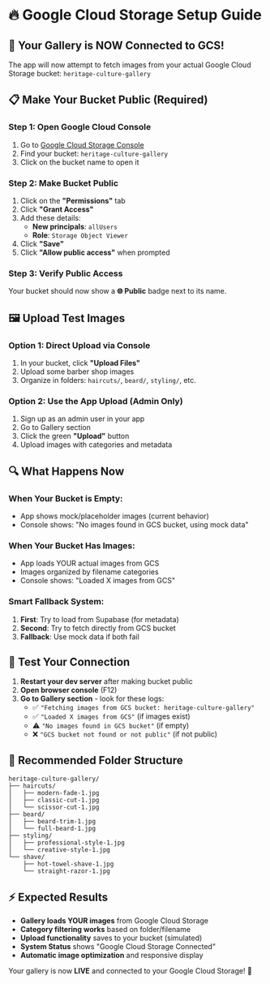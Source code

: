 # 🔥 Google Cloud Storage Setup Guide

## 🚀 **Your Gallery is NOW Connected to GCS!**

The app will now attempt to fetch images from your actual Google Cloud Storage bucket: `heritage-culture-gallery`

## 📋 **Make Your Bucket Public (Required)**

### Step 1: Open Google Cloud Console
1. Go to [Google Cloud Storage Console](https://console.cloud.google.com/storage/browser)
2. Find your bucket: `heritage-culture-gallery`
3. Click on the bucket name to open it

### Step 2: Make Bucket Public
1. Click on the **"Permissions"** tab
2. Click **"Grant Access"** 
3. Add these details:
   - **New principals**: `allUsers`
   - **Role**: `Storage Object Viewer`
4. Click **"Save"**
5. Click **"Allow public access"** when prompted

### Step 3: Verify Public Access
Your bucket should now show a **🌐 Public** badge next to its name.

## 🖼️ **Upload Test Images**

### Option 1: Direct Upload via Console
1. In your bucket, click **"Upload Files"**
2. Upload some barber shop images
3. Organize in folders: `haircuts/`, `beard/`, `styling/`, etc.

### Option 2: Use the App Upload (Admin Only)
1. Sign up as an admin user in your app
2. Go to Gallery section
3. Click the green **"Upload"** button
4. Upload images with categories and metadata

## 🔍 **What Happens Now**

### When Your Bucket is Empty:
- App shows mock/placeholder images (current behavior)
- Console shows: "No images found in GCS bucket, using mock data"

### When Your Bucket Has Images:
- App loads YOUR actual images from GCS
- Images organized by filename categories
- Console shows: "Loaded X images from GCS"

### Smart Fallback System:
1. **First**: Try to load from Supabase (for metadata)
2. **Second**: Try to fetch directly from GCS bucket
3. **Fallback**: Use mock data if both fail

## 🧪 **Test Your Connection**

1. **Restart your dev server** after making bucket public
2. **Open browser console** (F12)
3. **Go to Gallery section** - look for these logs:
   - ✅ `"Fetching images from GCS bucket: heritage-culture-gallery"`
   - ✅ `"Loaded X images from GCS"` (if images exist)
   - ⚠️ `"No images found in GCS bucket"` (if empty)
   - ❌ `"GCS bucket not found or not public"` (if not public)

## 📁 **Recommended Folder Structure**

```
heritage-culture-gallery/
├── haircuts/
│   ├── modern-fade-1.jpg
│   ├── classic-cut-1.jpg
│   └── scissor-cut-1.jpg
├── beard/
│   ├── beard-trim-1.jpg
│   └── full-beard-1.jpg
├── styling/
│   ├── professional-style-1.jpg
│   └── creative-style-1.jpg
└── shave/
    ├── hot-towel-shave-1.jpg
    └── straight-razor-1.jpg
```

## ⚡ **Expected Results**

- **Gallery loads YOUR images** from Google Cloud Storage
- **Category filtering works** based on folder/filename
- **Upload functionality** saves to your bucket (simulated)
- **System Status** shows "Google Cloud Storage Connected"
- **Automatic image optimization** and responsive display

Your gallery is now **LIVE** and connected to your Google Cloud Storage! 🎉